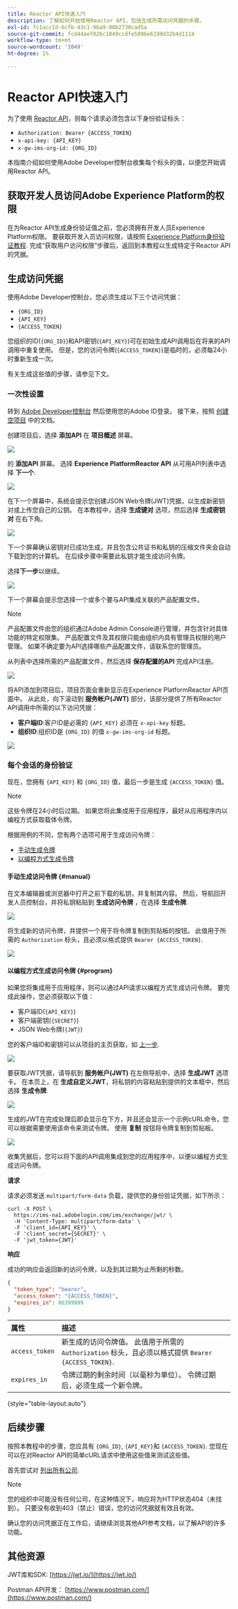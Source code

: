 ```yaml
---
title: Reactor API快速入门
description: 了解如何开始使用Reactor API，包括生成所需访问凭据的步骤。
exl-id: fc1acc1d-6cfb-43c1-9ba9-00b2730cad5a
source-git-commit: fcd44aef026c1049ccdfe5896e6199d32b4d1114
workflow-type: tm+mt
source-wordcount: '1049'
ht-degree: 1%

---
```


# Reactor API快速入门

为了使用 [Reactor API](https://www.adobe.io/experience-platform-apis/references/reactor/)，则每个请求必须包含以下身份验证标头：

* `Authorization: Bearer {ACCESS_TOKEN}`
* `x-api-key: {API_KEY}`
* `x-gw-ims-org-id: {ORG_ID}`

本指南介绍如何使用Adobe Developer控制台收集每个标头的值，以便您开始调用Reactor API。

## 获取开发人员访问Adobe Experience Platform的权限

在为Reactor API生成身份验证值之前，您必须拥有开发人员Experience Platform权限。 要获取开发人员访问权限，请按照 [Experience Platform身份验证教程](https://www.adobe.com/go/platform-api-authentication-en). 完成“获取用户访问权限”步骤后，返回到本教程以生成特定于Reactor API的凭据。

## 生成访问凭据

使用Adobe Developer控制台，您必须生成以下三个访问凭据：

* `{ORG_ID}`
* `{API_KEY}`
* `{ACCESS_TOKEN}`

您组织的ID(`{ORG_ID}`)和API密钥(`{API_KEY}`)可在初始生成API调用后在将来的API调用中重复使用。 但是，您的访问令牌(`{ACCESS_TOKEN}`)是临时的，必须每24小时重新生成一次。

有关生成这些值的步骤，请参见下文。

### 一次性设置

转到 [Adobe Developer控制台](https://www.adobe.com/go/devs_console_ui) 然后使用您的Adobe ID登录。 接下来，按照 [创建空项目](https://developer.adobe.com/developer-console/docs/guides/projects/projects-empty/) 中的文档。

创建项目后，选择 **添加API** 在 **项目概述** 屏幕。

![](../images/api/getting-started/add-api-button.png)

的 **添加API** 屏幕。 选择 **Experience PlatformReactor API** 从可用API列表中选择 **下一个**.

![](../images/api/getting-started/add-launch-api.png)

在下一个屏幕中，系统会提示您创建JSON Web令牌(JWT)凭据，以生成新密钥对或上传您自己的公钥。 在本教程中，选择 **生成键对** 选项，然后选择 **生成密钥对** 在右下角。

![](../images/api/getting-started/create-jwt.png)

下一个屏幕确认密钥对已成功生成，并且包含公共证书和私钥的压缩文件夹会自动下载到您的计算机。 在后续步骤中需要此私钥才能生成访问令牌。

选择&#x200B;**下一步**&#x200B;以继续。

![](../images/api/getting-started/keypair-generated.png)

下一个屏幕会提示您选择一个或多个要与API集成关联的产品配置文件。

>[!NOTE]
>
>产品配置文件由您的组织通过Adobe Admin Console进行管理，并包含针对具体功能的特定权限集。 产品配置文件及其权限只能由组织内具有管理员权限的用户管理。 如果不确定要为API选择哪些产品配置文件，请联系您的管理员。

从列表中选择所需的产品配置文件，然后选择 **保存配置的API** 完成API注册。

![](../images/api/getting-started/select-product-profile.png)

将API添加到项目后，项目页面会重新显示在Experience PlatformReactor API页面中。 从此处，向下滚动到 **服务帐户(JWT)** 部分，该部分提供了所有Reactor API调用中所需的以下访问凭据：

* **客户端ID**:客户ID是必需的 `{API_KEY}` 必须在 `x-api-key` 标题。
* **组织ID**:组织ID是 `{ORG_ID}` 的值 `x-gw-ims-org-id` 标题。

![](../images/api/getting-started/access-creds.png)

### 每个会话的身份验证

现在，您拥有 `{API_KEY}` 和 `{ORG_ID}` 值，最后一步是生成 `{ACCESS_TOKEN}` 值。

>[!NOTE]
>
>这些令牌在24小时后过期。 如果您将此集成用于应用程序，最好从应用程序内以编程方式获取载体令牌。

根据用例的不同，您有两个选项可用于生成访问令牌：

* [手动生成令牌](#manual)
* [以编程方式生成令牌](#program)

#### 手动生成访问令牌 {#manual}

在文本编辑器或浏览器中打开之前下载的私钥，并复制其内容。 然后，导航回开发人员控制台，并将私钥粘贴到 **生成访问令牌** ，在选择 **生成令牌**.

![](../images/api/getting-started/paste-private-key.png)

将生成新的访问令牌，并提供一个用于将令牌复制到剪贴板的按钮。 此值用于所需的 `Authorization` 标头，且必须以格式提供 `Bearer {ACCESS_TOKEN}`.

![](../images/api/getting-started/token-generated.png)

#### 以编程方式生成访问令牌 {#program}

如果您将集成用于应用程序，则可以通过API请求以编程方式生成访问令牌。 要完成此操作，您必须获取以下值：

* 客户端ID(`{API_KEY}`)
* 客户端密钥(`{SECRET}`)
* JSON Web令牌(`{JWT}`)

您的客户端ID和密钥可以从项目的主页获取，如 [上一步](#one-time-setup).

![](../images/api/getting-started/auto-access-creds.png)

要获取JWT凭据，请导航到 **服务帐户(JWT)** 在左侧导航中，选择 **生成JWT** 选项卡。 在本页上，在 **生成自定义JWT**，将私钥的内容粘贴到提供的文本框中，然后选择 **生成令牌**.

![](../images/api/getting-started/generate-jwt.png)

生成的JWT在完成处理后即会显示在下方，并且还会显示一个示例cURL命令，您可以根据需要使用该命令来测试令牌。 使用 **复制** 按钮将令牌复制到剪贴板。

![](../images/api/getting-started/jwt-generated.png)

收集凭据后，您可以将下面的API调用集成到您的应用程序中，以便以编程方式生成访问令牌。

**请求**

请求必须发送 `multipart/form-data` 负载，提供您的身份验证凭据，如下所示：

```shell
curl -X POST \
  https://ims-na1.adobelogin.com/ims/exchange/jwt/ \
  -H 'Content-Type: multipart/form-data' \
  -F 'client_id={API_KEY}' \
  -F 'client_secret={SECRET}' \
  -F 'jwt_token={JWT}'
```

**响应**

成功的响应会返回新的访问令牌，以及到其过期为止所剩的秒数。

```json
{
  "token_type": "bearer",
  "access_token": "{ACCESS_TOKEN}",
  "expires_in": 86399999
}
```

| 属性 | 描述 |
| :-- | :-- |
| `access_token` | 新生成的访问令牌值。 此值用于所需的 `Authorization` 标头，且必须以格式提供 `Bearer {ACCESS_TOKEN}`. |
| `expires_in` | 令牌过期的剩余时间（以毫秒为单位）。 令牌过期后，必须生成一个新令牌。 |

{style="table-layout:auto"}

## 后续步骤

按照本教程中的步骤，您应具有 `{ORG_ID}`, `{API_KEY}`和 `{ACCESS_TOKEN}`. 您现在可以在对Reactor API的简单cURL请求中使用这些值来测试这些值。

首先尝试对 [列出所有公司](./endpoints/companies.md#list).

>[!NOTE]
>
>您的组织中可能没有任何公司，在这种情况下，响应将为HTTP状态404（未找到）。 只要没有收到403（禁止）错误，您的访问凭据就有效且有效。

确认您的访问凭据正在工作后，请继续浏览其他API参考文档，以了解API的许多功能。

## 其他资源

JWT库和SDK: [https://jwt.io/](https://jwt.io/)

Postman API开发： [https://www.postman.com/](https://www.postman.com/)
